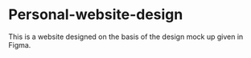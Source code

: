 # Personal-website-design
This is a website designed on the basis of the design mock up given in Figma.
